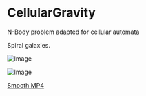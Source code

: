 # CellularGravity
N-Body problem adapted for cellular automata 

Spiral galaxies.

![Image](https://i.gyazo.com/587755f844d4d0263985afbd08140e64.png)

![Image](https://i.gyazo.com/7e5c33db8fc595dd4ff286053aa82303.gif)

[Smooth MP4](https://i.gyazo.com/7e5c33db8fc595dd4ff286053aa82303.mp4)
